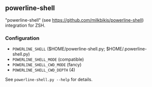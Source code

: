 ## powerline-shell

"powerline-shell" (see https://github.com/milkbikis/powerline-shell)
integration for ZSH.

### Configuration

- `POWERLINE_SHELL` ($HOME/powerline-shell.py; $HOME/.powerline-shell.py)
- `POWERLINE_SHELL_MODE` (compatible)
- `POWERLINE_SHELL_CWD_MODE` (fancy)
- `POWERLINE_SHELL_CWD_DEPTH` (4)

See `powerline-shell.py --help` for details.
